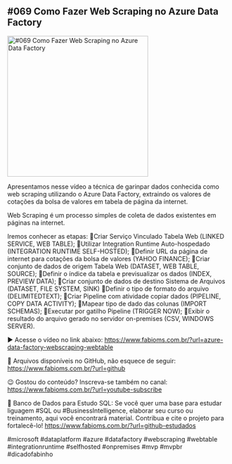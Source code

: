 ## #069 Como Fazer Web Scraping no Azure Data Factory

<img src="https://fabioms.com.br//uploads/daily-posts/Slide69.mp4" alt="#069 Como Fazer Web Scraping no Azure Data Factory" title="Azure Data Factory" width="320"/>

Apresentamos nesse vídeo a técnica de garinpar dados conhecida como web scraping utilizando o Azure Data Factory, extraindo os valores de cotações da bolsa de valores em tabela de página da internet.

Web Scraping é um processo simples de coleta de dados existentes em páginas na internet. 

Iremos conhecer as etapas:
🔹Criar Serviço Vinculado Tabela Web (LINKED SERVICE, WEB TABLE);
🔹Utilizar Integration Runtime Auto-hospedado (INTEGRATION RUNTIME SELF-HOSTED);
🔹Definir URL da página de internet para cotações da bolsa de valores (YAHOO FINANCE);
🔹Criar conjunto de dados de origem Tabela Web (DATASET, WEB TABLE, SOURCE);
🔹Definir o índice da tabela e previsualizar os dados (INDEX, PREVIEW DATA);
🔹Criar conjunto de dados de destino Sistema de Arquivos (DATASET, FILE SYSTEM, SINK)
🔹Definir o tipo de formato do arquivo (DELIMITEDTEXT);
🔹Criar Pipeline com atividade copiar dados (PIPELINE, COPY DATA ACTIVITY);
🔹Mapear tipo de dado das colunas (IMPORT SCHEMAS);
🔹Executar por gatilho Pipeline (TRIGGER NOW);
🔹Exibir o resultado do arquivo gerado no servidor on-premises (CSV, WINDOWS SERVER).

▶️ Acesse o vídeo no link abaixo:
https://www.fabioms.com.br/?url=azure-data-factory-webscraping-webtable

📁 Arquivos disponíveis no GitHub, não esquece de seguir:
https://www.fabioms.com.br/?url=github

😉 Gostou do conteúdo? Inscreva-se também no canal:
https://www.fabioms.com.br/?url=youtube-subscribe

🎁 Banco de Dados para Estudo SQL:
Se você quer uma base para estudar liguagem #SQL ou #BusinessIntelligence, elaborar seu curso ou treinamento, aqui você encontrará material. 
Contribua e cite o projeto para fortalecê-lo!
https://www.fabioms.com.br/?url=github-estudados

#microsoft #dataplatform #azure #datafactory #webscraping #webtable #integrationruntime #selfhosted #onpremises #mvp #mvpbr #dicadofabinho